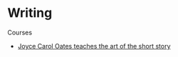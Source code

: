 # Writing

Courses

* [Joyce Carol Oates teaches the art of the short story](https://www.masterclass.com/classes/joyce-carol-oates-teaches-the-art-of-the-short-story)

